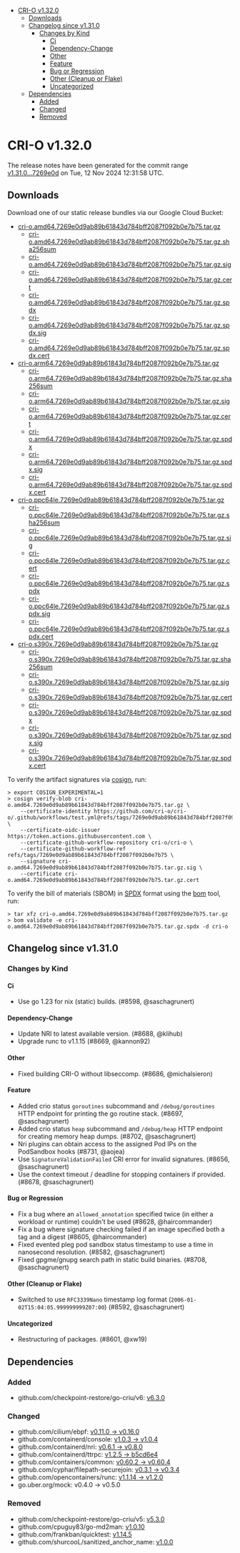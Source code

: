 - [CRI-O v1.32.0](#cri-o-v1320)
  - [Downloads](#downloads)
  - [Changelog since v1.31.0](#changelog-since-v1310)
    - [Changes by Kind](#changes-by-kind)
      - [Ci](#ci)
      - [Dependency-Change](#dependency-change)
      - [Other](#other)
      - [Feature](#feature)
      - [Bug or Regression](#bug-or-regression)
      - [Other (Cleanup or Flake)](#other-cleanup-or-flake)
      - [Uncategorized](#uncategorized)
  - [Dependencies](#dependencies)
    - [Added](#added)
    - [Changed](#changed)
    - [Removed](#removed)

# CRI-O v1.32.0

The release notes have been generated for the commit range
[v1.31.0...7269e0d](https://github.com/cri-o/cri-o/compare/v1.31.0...v1.32.0) on Tue, 12 Nov 2024 12:31:58 UTC.

## Downloads

Download one of our static release bundles via our Google Cloud Bucket:

- [cri-o.amd64.7269e0d9ab89b61843d784bff2087f092b0e7b75.tar.gz](https://storage.googleapis.com/cri-o/artifacts/cri-o.amd64.7269e0d9ab89b61843d784bff2087f092b0e7b75.tar.gz)
  - [cri-o.amd64.7269e0d9ab89b61843d784bff2087f092b0e7b75.tar.gz.sha256sum](https://storage.googleapis.com/cri-o/artifacts/cri-o.amd64.7269e0d9ab89b61843d784bff2087f092b0e7b75.tar.gz.sha256sum)
  - [cri-o.amd64.7269e0d9ab89b61843d784bff2087f092b0e7b75.tar.gz.sig](https://storage.googleapis.com/cri-o/artifacts/cri-o.amd64.7269e0d9ab89b61843d784bff2087f092b0e7b75.tar.gz.sig)
  - [cri-o.amd64.7269e0d9ab89b61843d784bff2087f092b0e7b75.tar.gz.cert](https://storage.googleapis.com/cri-o/artifacts/cri-o.amd64.7269e0d9ab89b61843d784bff2087f092b0e7b75.tar.gz.cert)
  - [cri-o.amd64.7269e0d9ab89b61843d784bff2087f092b0e7b75.tar.gz.spdx](https://storage.googleapis.com/cri-o/artifacts/cri-o.amd64.7269e0d9ab89b61843d784bff2087f092b0e7b75.tar.gz.spdx)
  - [cri-o.amd64.7269e0d9ab89b61843d784bff2087f092b0e7b75.tar.gz.spdx.sig](https://storage.googleapis.com/cri-o/artifacts/cri-o.amd64.7269e0d9ab89b61843d784bff2087f092b0e7b75.tar.gz.spdx.sig)
  - [cri-o.amd64.7269e0d9ab89b61843d784bff2087f092b0e7b75.tar.gz.spdx.cert](https://storage.googleapis.com/cri-o/artifacts/cri-o.amd64.7269e0d9ab89b61843d784bff2087f092b0e7b75.tar.gz.spdx.cert)
- [cri-o.arm64.7269e0d9ab89b61843d784bff2087f092b0e7b75.tar.gz](https://storage.googleapis.com/cri-o/artifacts/cri-o.arm64.7269e0d9ab89b61843d784bff2087f092b0e7b75.tar.gz)
  - [cri-o.arm64.7269e0d9ab89b61843d784bff2087f092b0e7b75.tar.gz.sha256sum](https://storage.googleapis.com/cri-o/artifacts/cri-o.arm64.7269e0d9ab89b61843d784bff2087f092b0e7b75.tar.gz.sha256sum)
  - [cri-o.arm64.7269e0d9ab89b61843d784bff2087f092b0e7b75.tar.gz.sig](https://storage.googleapis.com/cri-o/artifacts/cri-o.arm64.7269e0d9ab89b61843d784bff2087f092b0e7b75.tar.gz.sig)
  - [cri-o.arm64.7269e0d9ab89b61843d784bff2087f092b0e7b75.tar.gz.cert](https://storage.googleapis.com/cri-o/artifacts/cri-o.arm64.7269e0d9ab89b61843d784bff2087f092b0e7b75.tar.gz.cert)
  - [cri-o.arm64.7269e0d9ab89b61843d784bff2087f092b0e7b75.tar.gz.spdx](https://storage.googleapis.com/cri-o/artifacts/cri-o.arm64.7269e0d9ab89b61843d784bff2087f092b0e7b75.tar.gz.spdx)
  - [cri-o.arm64.7269e0d9ab89b61843d784bff2087f092b0e7b75.tar.gz.spdx.sig](https://storage.googleapis.com/cri-o/artifacts/cri-o.arm64.7269e0d9ab89b61843d784bff2087f092b0e7b75.tar.gz.spdx.sig)
  - [cri-o.arm64.7269e0d9ab89b61843d784bff2087f092b0e7b75.tar.gz.spdx.cert](https://storage.googleapis.com/cri-o/artifacts/cri-o.arm64.7269e0d9ab89b61843d784bff2087f092b0e7b75.tar.gz.spdx.cert)
- [cri-o.ppc64le.7269e0d9ab89b61843d784bff2087f092b0e7b75.tar.gz](https://storage.googleapis.com/cri-o/artifacts/cri-o.ppc64le.7269e0d9ab89b61843d784bff2087f092b0e7b75.tar.gz)
  - [cri-o.ppc64le.7269e0d9ab89b61843d784bff2087f092b0e7b75.tar.gz.sha256sum](https://storage.googleapis.com/cri-o/artifacts/cri-o.ppc64le.7269e0d9ab89b61843d784bff2087f092b0e7b75.tar.gz.sha256sum)
  - [cri-o.ppc64le.7269e0d9ab89b61843d784bff2087f092b0e7b75.tar.gz.sig](https://storage.googleapis.com/cri-o/artifacts/cri-o.ppc64le.7269e0d9ab89b61843d784bff2087f092b0e7b75.tar.gz.sig)
  - [cri-o.ppc64le.7269e0d9ab89b61843d784bff2087f092b0e7b75.tar.gz.cert](https://storage.googleapis.com/cri-o/artifacts/cri-o.ppc64le.7269e0d9ab89b61843d784bff2087f092b0e7b75.tar.gz.cert)
  - [cri-o.ppc64le.7269e0d9ab89b61843d784bff2087f092b0e7b75.tar.gz.spdx](https://storage.googleapis.com/cri-o/artifacts/cri-o.ppc64le.7269e0d9ab89b61843d784bff2087f092b0e7b75.tar.gz.spdx)
  - [cri-o.ppc64le.7269e0d9ab89b61843d784bff2087f092b0e7b75.tar.gz.spdx.sig](https://storage.googleapis.com/cri-o/artifacts/cri-o.ppc64le.7269e0d9ab89b61843d784bff2087f092b0e7b75.tar.gz.spdx.sig)
  - [cri-o.ppc64le.7269e0d9ab89b61843d784bff2087f092b0e7b75.tar.gz.spdx.cert](https://storage.googleapis.com/cri-o/artifacts/cri-o.ppc64le.7269e0d9ab89b61843d784bff2087f092b0e7b75.tar.gz.spdx.cert)
- [cri-o.s390x.7269e0d9ab89b61843d784bff2087f092b0e7b75.tar.gz](https://storage.googleapis.com/cri-o/artifacts/cri-o.s390x.7269e0d9ab89b61843d784bff2087f092b0e7b75.tar.gz)
  - [cri-o.s390x.7269e0d9ab89b61843d784bff2087f092b0e7b75.tar.gz.sha256sum](https://storage.googleapis.com/cri-o/artifacts/cri-o.s390x.7269e0d9ab89b61843d784bff2087f092b0e7b75.tar.gz.sha256sum)
  - [cri-o.s390x.7269e0d9ab89b61843d784bff2087f092b0e7b75.tar.gz.sig](https://storage.googleapis.com/cri-o/artifacts/cri-o.s390x.7269e0d9ab89b61843d784bff2087f092b0e7b75.tar.gz.sig)
  - [cri-o.s390x.7269e0d9ab89b61843d784bff2087f092b0e7b75.tar.gz.cert](https://storage.googleapis.com/cri-o/artifacts/cri-o.s390x.7269e0d9ab89b61843d784bff2087f092b0e7b75.tar.gz.cert)
  - [cri-o.s390x.7269e0d9ab89b61843d784bff2087f092b0e7b75.tar.gz.spdx](https://storage.googleapis.com/cri-o/artifacts/cri-o.s390x.7269e0d9ab89b61843d784bff2087f092b0e7b75.tar.gz.spdx)
  - [cri-o.s390x.7269e0d9ab89b61843d784bff2087f092b0e7b75.tar.gz.spdx.sig](https://storage.googleapis.com/cri-o/artifacts/cri-o.s390x.7269e0d9ab89b61843d784bff2087f092b0e7b75.tar.gz.spdx.sig)
  - [cri-o.s390x.7269e0d9ab89b61843d784bff2087f092b0e7b75.tar.gz.spdx.cert](https://storage.googleapis.com/cri-o/artifacts/cri-o.s390x.7269e0d9ab89b61843d784bff2087f092b0e7b75.tar.gz.spdx.cert)

To verify the artifact signatures via [cosign](https://github.com/sigstore/cosign), run:

```console
> export COSIGN_EXPERIMENTAL=1
> cosign verify-blob cri-o.amd64.7269e0d9ab89b61843d784bff2087f092b0e7b75.tar.gz \
    --certificate-identity https://github.com/cri-o/cri-o/.github/workflows/test.yml@refs/tags/7269e0d9ab89b61843d784bff2087f092b0e7b75 \
    --certificate-oidc-issuer https://token.actions.githubusercontent.com \
    --certificate-github-workflow-repository cri-o/cri-o \
    --certificate-github-workflow-ref refs/tags/7269e0d9ab89b61843d784bff2087f092b0e7b75 \
    --signature cri-o.amd64.7269e0d9ab89b61843d784bff2087f092b0e7b75.tar.gz.sig \
    --certificate cri-o.amd64.7269e0d9ab89b61843d784bff2087f092b0e7b75.tar.gz.cert
```

To verify the bill of materials (SBOM) in [SPDX](https://spdx.org) format using the [bom](https://sigs.k8s.io/bom) tool, run:

```console
> tar xfz cri-o.amd64.7269e0d9ab89b61843d784bff2087f092b0e7b75.tar.gz
> bom validate -e cri-o.amd64.7269e0d9ab89b61843d784bff2087f092b0e7b75.tar.gz.spdx -d cri-o
```

## Changelog since v1.31.0

### Changes by Kind

#### Ci
 - Use go 1.23 for nix (static) builds. (#8598, @saschagrunert)

#### Dependency-Change
 - Update NRI to latest available version. (#8688, @klihub)
 - Upgrade runc to v1.1.15 (#8669, @kannon92)

#### Other
 - Fixed building CRI-O without libseccomp. (#8686, @michalsieron)

#### Feature
 - Added crio status `goroutines` subcommand and `/debug/goroutines` HTTP endpoint for printing the go routine stack. (#8697, @saschagrunert)
 - Added crio status `heap` subcommand and `/debug/heap` HTTP endpoint for creating memory heap dumps. (#8702, @saschagrunert)
 - Nri plugins can obtain access to the assigned Pod IPs on the PodSandbox hooks (#8731, @aojea)
 - Use `SignatureValidationFailed` CRI error for invalid signatures. (#8656, @saschagrunert)
 - Use the context timeout / deadline for stopping containers if provided. (#8678, @saschagrunert)

#### Bug or Regression
 - Fix a bug where an `allowed_annotation` specified twice (in either a workload or runtime) couldn't be used (#8628, @haircommander)
 - Fix a bug where signature checking failed if an image specified both a tag and a digest (#8605, @haircommander)
 - Fixed evented pleg pod sandbox status timestamp to use a time in nanosecond resolution. (#8582, @saschagrunert)
 - Fixed gpgme/gnupg search path in static build binaries. (#8708, @saschagrunert)

#### Other (Cleanup or Flake)
 - Switched to use `RFC3339Nano` timestamp log format (`2006-01-02T15:04:05.999999999Z07:00`) (#8592, @saschagrunert)

#### Uncategorized
 - Restructuring of packages. (#8601, @xw19)

## Dependencies

### Added
- github.com/checkpoint-restore/go-criu/v6: [v6.3.0](https://github.com/checkpoint-restore/go-criu/tree/v6.3.0)

### Changed
- github.com/cilium/ebpf: [v0.11.0 → v0.16.0](https://github.com/cilium/ebpf/compare/v0.11.0...v0.16.0)
- github.com/containerd/console: [v1.0.3 → v1.0.4](https://github.com/containerd/console/compare/v1.0.3...v1.0.4)
- github.com/containerd/nri: [v0.6.1 → v0.8.0](https://github.com/containerd/nri/compare/v0.6.1...v0.8.0)
- github.com/containerd/ttrpc: [v1.2.5 → b5cd6e4](https://github.com/containerd/ttrpc/compare/v1.2.5...b5cd6e4)
- github.com/containers/common: [v0.60.2 → v0.60.4](https://github.com/containers/common/compare/v0.60.2...v0.60.4)
- github.com/cyphar/filepath-securejoin: [v0.3.1 → v0.3.4](https://github.com/cyphar/filepath-securejoin/compare/v0.3.1...v0.3.4)
- github.com/opencontainers/runc: [v1.1.14 → v1.2.0](https://github.com/opencontainers/runc/compare/v1.1.14...v1.2.0)
- go.uber.org/mock: v0.4.0 → v0.5.0

### Removed
- github.com/checkpoint-restore/go-criu/v5: [v5.3.0](https://github.com/checkpoint-restore/go-criu/tree/v5.3.0)
- github.com/cpuguy83/go-md2man: [v1.0.10](https://github.com/cpuguy83/go-md2man/tree/v1.0.10)
- github.com/frankban/quicktest: [v1.14.5](https://github.com/frankban/quicktest/tree/v1.14.5)
- github.com/shurcooL/sanitized_anchor_name: [v1.0.0](https://github.com/shurcooL/sanitized_anchor_name/tree/v1.0.0)
